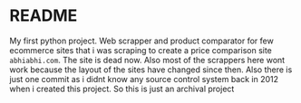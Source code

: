 # README #

My first python project. Web scrapper and product comparator for few ecommerce sites that i was scraping to create a price comparison site `abhiabhi.com`. The site is dead now. Also most of the scrappers here wont work because the layout of the sites have changed since then. Also there is just one commit as i didnt know any source control system back in 2012 when i created this project. So this is just an archival project
